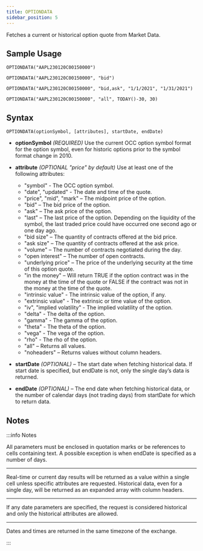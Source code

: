 ```yaml
---
title: OPTIONDATA
sidebar_position: 5
---
```


Fetches a current or historical option quote from Market Data.

## Sample Usage

    OPTIONDATA("AAPL230120C00150000")

    OPTIONDATA("AAPL230120C00150000", "bid")

    OPTIONDATA("AAPL230120C00150000", "bid,ask", "1/1/2021", "1/31/2021")

    OPTIONDATA("AAPL230120C00150000", "all", TODAY()-30, 30)

## Syntax

    OPTIONDATA(optionSymbol, [attributes], startDate, endDate)

- **optionSymbol** _(REQUIRED)_ Use the current OCC option symbol format for the option symbol, even for historic options prior to the symbol format change in 2010.
- **attribute** _(OPTIONAL "price" by default)_ Use at least one of the following attributes:
  - "symbol" - The OCC option symbol.
  - "date", "updated" - The date and time of the quote.
  - "price", "mid", "mark" – The midpoint price of the option.
  - "bid" – The bid price of the option.
  - "ask" – The ask price of the option.
  - "last" – The last price of the option. Depending on the liquidity of the symbol, the last traded price could have occurred one second ago or one day ago.
  - "bid size" – The quantity of contracts offered at the bid price.
  - "ask size" – The quantity of contracts offered at the ask price.
  - "volume" – The number of contracts negotiated during the day.
  - "open interest" – The number of open contracts.
  - "underlying price" – The price of the underlying security at the time of this option quote.
  - "in the money" – Will return TRUE if the option contract was in the money at the time of the quote or FALSE if the contract was not in the money at the time of the quote.
  - "intrinsic value" - The intrinsic value of the option, if any.
  - "extrinsic value" - The extrinsic or time value of the option.
  - "iv", "implied volatility" - The implied volatility of the option.
  - "delta" - The delta of the option.
  - "gamma" - The gamma of the option.
  - "theta" - The theta of the option.
  - "vega" - The vega of the option.
  - "rho" - The rho of the option.
  - "all" – Returns all values.
  - "noheaders" – Returns values without column headers.

- **startDate** _(OPTIONAL)_ – The start date when fetching historical data. If start date is specified, but endDate is not, only the single day’s data is returned.

- **endDate** _(OPTIONAL)_ – The end date when fetching historical data, or the number of calendar days (not trading days) from startDate for which to return data.

## Notes

:::info Notes

All parameters must be enclosed in quotation marks or be references to cells containing text. A possible exception is when endDate is specified as a number of days.

---

Real-time or current day results will be returned as a value within a single cell unless specific attributes are requested. Historical data, even for a single day, will be returned as an expanded array with column headers.

---

If any date parameters are specified, the request is considered historical and only the historical attributes are allowed.

---

Dates and times are returned in the same timezone of the exchange.

:::
